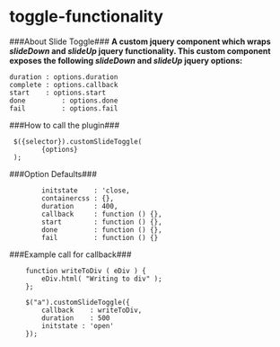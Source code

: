 toggle-functionality
====================

###About Slide Toggle###
**A custom jquery component which wraps _slideDown_ and _slideUp_ jquery functionality. This custom component exposes the following _slideDown_ and _slideUp_ jquery options:**

```
duration : options.duration
complete : options.callback
start 	 : options.start
done		 : options.done
fail 		 : options.fail

```

###How to call the plugin###

```
 $({selector}).customSlideToggle(
 		{options}
 );

```

###Option Defaults###

```
		initstate    : 'close,
		containercss : {},
		duration     : 400,
		callback     : function () {},
		start        : function () {},
		done         : function () {},
		fail         : function () {}

```

###Example call for callback###

```
	function writeToDiv ( eDiv ) {
		eDiv.html( "Writing to div" );
	};

	$("a").customSlideToggle({
		callback 	: writeToDiv,
		duration 	: 500
		initstate : 'open'
	});
```